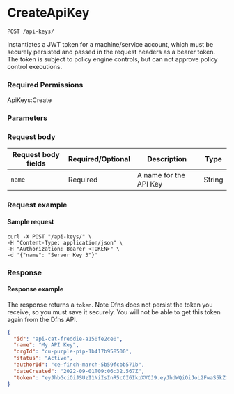 # CreateApiKey

`POST /api-keys/`

Instantiates a JWT token for a machine/service account, which must be securely persisted and passed in the request headers as a bearer token. The token is subject to policy engine controls, but can not approve policy control executions.&#x20;

### Required Permissions <a href="#scopes" id="scopes"></a>

ApiKeys:Create

### Parameters <a href="#request-body" id="request-body"></a>

### Request body <a href="#request-example.1" id="request-example.1"></a>

| Request body fields | Required/Optional | Description            | Type   |
| ------------------- | ----------------- | ---------------------- | ------ |
| `name`              | Required          | A name for the API Key | String |

### Request example <a href="#request-example.1" id="request-example.1"></a>

#### Sample request <a href="#sample-request" id="sample-request"></a>

```shell
curl -X POST "/api-keys/" \
-H "Content-Type: application/json" \
-H "Authorization: Bearer <TOKEN>" \
-d '{"name": "Server Key 3"}'
```

### Response <a href="#response" id="response"></a>

#### Response example <a href="#response-example" id="response-example"></a>

The response returns a `token`.  Note Dfns does not persist the token you receive, so you must save it securely.  You will not be able to get this token again from the Dfns API.

```json
{
  "id": "api-cat-freddie-a150fe2ce0",
  "name": "My API Key",
  "orgId": "cu-purple-pip-1b417b958500",
  "status": "Active",
  "authorId": "ce-finch-march-5b59fcbb571b",
  "dateCreated": "2022-09-01T09:06:32.567Z",
  "token": "eyJhbGciOiJSUzI1NiIsInR5cCI6IkpXVCJ9.eyJhdWQiOiJoL2FwaS5kZm5ZiIsImlzcyI6Imh0dHBzOi8vYXBpa2V5cy5kZm5zLnd0Zi8iLCJzdWIiOiJjdS1wdXJwbGUtcGlwLTFiNDE3Yjk1ODUwMCIsImh0dHBzOi8vY3VzdG9tL29yZ0lkIjoiY3UtcHVycGxlLXBpcC0xYjQxN2I5NTg1MDAiLCJwZXJtaXNzaW9ucyI6WyJmdWxsOmFkbWluIl0sInNjb3BlIjoiZnVsbDphZG1pbiIsImp0aSI6ImFwaS1jYXQtZnJlZGRpZS1hMTUwZmUyY2UwIiwiaWF0IjoxNjYyMDIzMTkyLCJleHAiOjE2NjIxMDk1OTJ9.XXXXXXXXXXXXXXXXXXXXXXXX"
}
```
